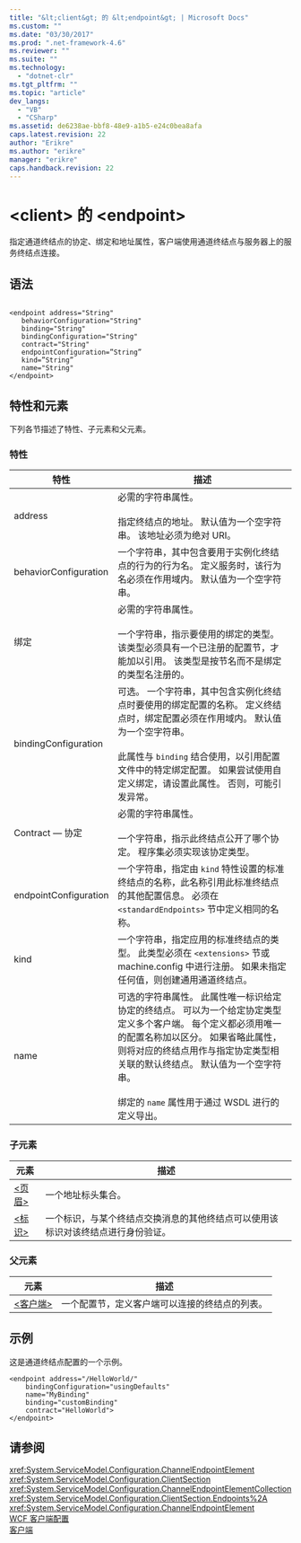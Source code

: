 ```yaml
---
title: "&lt;client&gt; 的 &lt;endpoint&gt; | Microsoft Docs"
ms.custom: ""
ms.date: "03/30/2017"
ms.prod: ".net-framework-4.6"
ms.reviewer: ""
ms.suite: ""
ms.technology: 
  - "dotnet-clr"
ms.tgt_pltfrm: ""
ms.topic: "article"
dev_langs: 
  - "VB"
  - "CSharp"
ms.assetid: de6238ae-bbf8-48e9-a1b5-e24c0bea8afa
caps.latest.revision: 22
author: "Erikre"
ms.author: "erikre"
manager: "erikre"
caps.handback.revision: 22
---
```

# &lt;client&gt; 的 &lt;endpoint&gt;
指定通道终结点的协定、绑定和地址属性，客户端使用通道终结点与服务器上的服务终结点连接。  
  
## 语法  
  
```  
  
<endpoint address="String"  
   behaviorConfiguration="String"  
   binding="String"  
   bindingConfiguration="String"  
   contract="String"  
   endpointConfiguration=”String”  
   kind=”String”  
   name="String"  
</endpoint>  
```  
  
## 特性和元素  
 下列各节描述了特性、子元素和父元素。  
  
### 特性  
  
|特性|描述|  
|--------|--------|  
|address|必需的字符串属性。<br /><br /> 指定终结点的地址。  默认值为一个空字符串。  该地址必须为绝对 URI。|  
|behaviorConfiguration|一个字符串，其中包含要用于实例化终结点的行为的行为名。  定义服务时，该行为名必须在作用域内。  默认值为一个空字符串。|  
|绑定|必需的字符串属性。<br /><br /> 一个字符串，指示要使用的绑定的类型。  该类型必须具有一个已注册的配置节，才能加以引用。  该类型是按节名而不是绑定的类型名注册的。|  
|bindingConfiguration|可选。  一个字符串，其中包含实例化终结点时要使用的绑定配置的名称。  定义终结点时，绑定配置必须在作用域内。  默认值为一个空字符串。<br /><br /> 此属性与 `binding` 结合使用，以引用配置文件中的特定绑定配置。  如果尝试使用自定义绑定，请设置此属性。  否则，可能引发异常。|  
|Contract — 协定|必需的字符串属性。<br /><br /> 一个字符串，指示此终结点公开了哪个协定。  程序集必须实现该协定类型。|  
|endpointConfiguration|一个字符串，指定由 `kind` 特性设置的标准终结点的名称，此名称引用此标准终结点的其他配置信息。  必须在 `<standardEndpoints>` 节中定义相同的名称。|  
|kind|一个字符串，指定应用的标准终结点的类型。  此类型必须在 `<extensions>` 节或 machine.config 中进行注册。  如果未指定任何值，则创建通用通道终结点。|  
|name|可选的字符串属性。  此属性唯一标识给定协定的终结点。  可以为一个给定协定类型定义多个客户端。  每个定义都必须用唯一的配置名称加以区分。  如果省略此属性，则将对应的终结点用作与指定协定类型相关联的默认终结点。  默认值为一个空字符串。<br /><br /> 绑定的 `name` 属性用于通过 WSDL 进行的定义导出。|  
  
### 子元素  
  
|元素|描述|  
|--------|--------|  
|[\<页眉\>](../../../../../docs/framework/configure-apps/file-schema/wcf/headers.md)|一个地址标头集合。|  
|[\<标识\>](../../../../../docs/framework/configure-apps/file-schema/wcf/identity.md)|一个标识，与某个终结点交换消息的其他终结点可以使用该标识对该终结点进行身份验证。|  
  
### 父元素  
  
|元素|描述|  
|--------|--------|  
|[\<客户端\>](../../../../../docs/framework/configure-apps/file-schema/wcf/client.md)|一个配置节，定义客户端可以连接的终结点的列表。|  
  
## 示例  
 这是通道终结点配置的一个示例。  
  
```  
<endpoint address="/HelloWorld/"  
    bindingConfiguration="usingDefaults"  
    name="MyBinding"  
    binding="customBinding"  
    contract="HelloWorld">  
</endpoint>  
```  
  
## 请参阅  
 <xref:System.ServiceModel.Configuration.ChannelEndpointElement>   
 <xref:System.ServiceModel.Configuration.ClientSection>   
 <xref:System.ServiceModel.Configuration.ChannelEndpointElementCollection>   
 <xref:System.ServiceModel.Configuration.ClientSection.Endpoints%2A>   
 <xref:System.ServiceModel.Configuration.ChannelEndpointElement>   
 [WCF 客户端配置](../../../../../docs/framework/wcf/feature-details/client-configuration.md)   
 [客户端](../../../../../docs/framework/wcf/feature-details/clients.md)